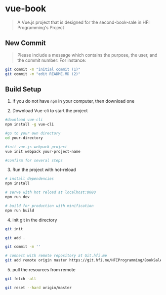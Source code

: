 # vue-book

> A Vue.js project that is designed for the second-book-sale in HFI Programming's Project

## New Commit

> Please include a message which contains the purpose, the user, and the commit number:
For instance:
```bash
git commit -m "initial commit (1)"
git commit -m "edit README.MD (2)"
```

## Build Setup

1. If you do not have `npm` in your computer, then download one

2. Download Vue-cli to start the project

```bash
#download vue-cli
npm install -g vue-cli 

#go to your own directory
cd your-directory

#init vue.js webpack project
vue init webpack your-project-name

#confirm for several steps
```

3. Run the project with hot-reload

``` bash
# install dependencies
npm install

# serve with hot reload at localhost:8080
npm run dev

# build for production with minification
npm run build
```

4. init git in the directory

``` bash
git init

git add .

git commit -m ''

# connect with remote repository at Git.hfi.me
git add remote origin master https://git.hfi.me/HFIProgramming/BookSale_Front
```

5. pull the resources from remote

```bash
git fetch -all 

git reset --hard origin/master
```